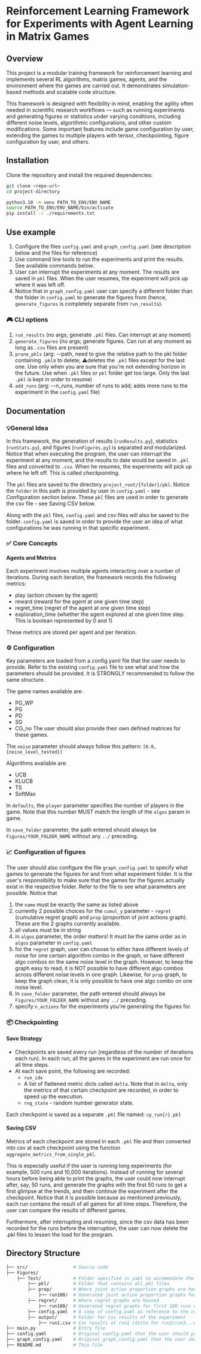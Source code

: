 # Reinforcement Learning Framework for Experiments with Agent Learning in Matrix Games

## Overview

This project is a modular training framework for reinforcement learning and implements several RL algorithms, matrix games, agents, and the environment where the games are carried out.
It demonstrates simulation-based methods and scalable code structure.

This framework is designed with flexibility in mind, enabling the agility often needed in scientific research workflows — such as running experiments and generating figures or statistics under varying conditions, including different noise levels, algorithmic configurations, and other custom modifications.
Some important features include game configuration by user, extending the games to multiple players with tensor, checkpointing, figure configuration by user, and others.

## Installation

Clone the repository and install the required dependencies:

```bash
git clone <repo-url>
cd project-directory

python3.10 -m venv PATH_TO_ENV/ENV_NAME
source PATH_TO_ENV/ENV_NAME/bin/activate
pip install -r ./requirements.txt
```
## Use example

1. Configure the files `config.yaml` and `graph_config.yaml` (see description below and the files for reference)
2. Use command line tools to run the experiments and print the results. See available commands below.
3. User can interrupt the experiments at any moment. The results are saved in `pkl` files. When the user resumes, the experiment will pick up where it was left off.
4. Notice that in `graph_config.yaml` user can specify a different folder than the folder in `config.yaml` to generate the figures from (hence, `generate_figures` is completely separate from `run_results`).

### 🎮 CLI options
1. `run_results` (no args; generate `.pkl` files. Can interrupt at any moment)
2. `generate_figures` (no args; generate figures. Can run at any moment as long as `.csv` files are present)
3. `prune_pkls` (arg: --path, need to give the relative path to the pkl folder containing `.pkl`s to delete; ⚠️deletes the `.pkl` files except for the last one. Use only when you are sure that you're not extending horizon in the future. Use when `.pkl` files or `pkl` folder get too large. Only the last `.pkl` is kept in order to resume)
4. `add_runs` (arg: --n_runs, number of runs to add; adds more runs to the experiment in the `config.yaml` file)

## Documentation

### 💡General Idea
In this framework, the generation of results (`runResults.py`), statistics (`runStats.py`), and figures (`runFigures.py`) is separated and modularized.
Notice that when executing the program, the user can interrupt the experiment at any moment, and the results to date would be saved in `.pkl` files and converted to `.csv`.
When he resumes, the experiments will pick up where he left off. This is called *checkpointing*.

The `pkl` files are saved to the directory `project_root/{folder}/pkl`.
Notice the `folder` in this path is provided by user in `config.yaml` - see Configuration section below.
These `pkl` files are used in order to generate the csv file - see Saving CSV below.

Along with the `pkl` files, `config.yaml` and csv files will also be saved to the folder.
`config.yaml` is saved in order to provide the user an idea of what configurations he was running in that specific experiment.

### ✅ Core Concepts
#### Agents and Metrics
Each experiment involves multiple agents interacting over a number of iterations.
During each iteration, the framework records the following metrics:

- play (action chosen by the agent)
- reward (reward for the agent at one given time step)
- regret_time (regret of the agent at one given time step)
- exploration_time (whether the agent explored at one given time step. This is boolean represented by 0 and 1)

These metrics are stored per agent and per iteration.

### ⚙️ Configuration

Key parameters are loaded from a config.yaml file that the user needs to provide.
Refer to the existing `config.yaml` file to see what and how the parameters should be provided.
It is STRONGLY recommended to follow the same structure.

The game names available are:
- PG_WP
- PG
- PD
- SG
- CG_no
The user should also provide their own defined matrices for these games.

The `noise` parameter should always follow this pattern: `[0.0, {noise_level_tested}]`

Algorithms available are:
- UCB
- KLUCB
- TS
- SoftMax

In `defaults`, the `player` parameter specifies the number of players in the game. Note that this number MUST match the length of the `algos` param in game.

In `save_folder` parameter, the path entered should always be `Figures/YOUR_FOLDER_NAME` without any `../` preceding.

### 📈 Configuration of figures

The user should also configure the file `graph_config.yaml` to specify what games to generate the figures for and from what experiment folder.
It is the user's responsibility to make sure that the games for the figures actually exist in the respective folder.
Refer to the file to see what parameters are possible.
Notice that
1. the `name` must be exactly the same as listed above
2. currently 2 possible choices for the `cumul_y` parameter - `regret` (cumulative regret graph) and `prop` (proportion of joint actions graph). These are the 2 graphs currently available.
3. all values must be in string
4. in `algos` parameter, the order matters! It must be the same order as in `algos` parameter in `config.yaml`
5. for the `regret` graph, user can choose to either have different levels of noise for one certain algorithm combo in the graph, or have different algo combos on the same noise level in the graph. However, to keep the graph easy to read, it is NOT possible to have different algo combos across different noise levels in one graph. Likewise, for `prop` graph, to keep the graph clean, it is only possible to have one algo combo on one noise level.
6. In `save_folder` parameter, the path entered should always be `Figures/YOUR_FOLDER_NAME` without any `../` preceding.
7. specify `n_actions` for the experiments you're generating the figures for.

### 📦 Checkpointing
#### Save Strategy
- Checkpoints are saved every run (regardless of the number of iterations each run). In each run, all the games in the experiment are run once for all time steps.
- At each save point, the following are recorded:
  - `run_idx`
  - A list of flattened metric dicts called `delta`. Note that in `delta`, only the metrics of that certain checkpoint are recorded, in order to speed up the execution.
  - `rng_state` - random number generator state.

Each checkpoint is saved as a separate `.pkl` file named: `cp_run{r}.pkl`

#### Saving CSV

Metrics of each checkpoint are stored in each `.pkl` file and then converted into csv at each checkpoint using the function `aggregate_metrics_from_single_pkl`.

This is especially useful if the user is running long experiments (for example, 500 runs and 10,000 iterations).
Instead of running for several hours before being able to print the graphs, the user could now interrupt after, say, 50 runs, and generate the graphs with the first 50 runs to get a first glimpse at the trends, and then continue the experiment after the checkpoint.
Notice that it is possible because as mentioned previously, each run contains the result of all games for all time steps. Therefore, the user can compare the results of different games.

Furthermore, after interrupting and resuming, since the csv data has been recorded for the runs before the interruption, the user can now delete the .pkl files to lessen the load for the program.

## Directory Structure

```bash
├── src/                 # Source code
├── Figures/         
    ├── Test/            # Folder specified in yaml to accommodate the relevant data for that experiment
        ├── pkl/         # Folder that contains all pkl files
        ├── prop/        # Where joint action proportion graphs are housed
            ├── run100/  # Generated joint action proportion graphs for first 100 runs come here (ditto for run200/run300...etc.)        
        ├── regret/      # Where regret graphs are housed
            ├── run100/  # Generated regret graphs for first 100 runs come here (ditto for run200/run300...etc.)        
        ├── config.yaml  # A copy of config.yaml as reference to the configurations experimented with
        ├── output/      # Folder for csv results of the experiment
            ├── run1.csv # Csv results of run1 (ditto for run2/run3...etc.)
├── main.py              # Entry file
├── config.yaml          # Original config.yaml that the user should provide
├── graph_config.yaml    # Original graph_config.yaml that the user should provide for graph generation
├── README.md            # This file
```